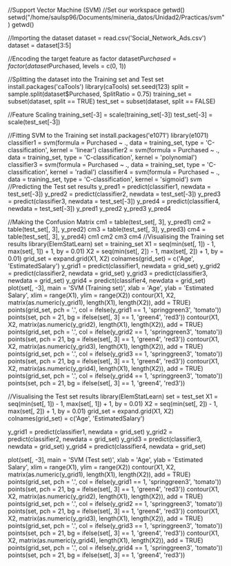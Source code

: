 //Support Vector Machine (SVM)
//Set our workspace
getwd()
setwd("/home/saulsp96/Documents/mineria_datos/Unidad2/Practicas/svm")
getwd()

//Importing the dataset
dataset = read.csv('Social_Network_Ads.csv')
dataset = dataset[3:5]

//Encoding the target feature as factor
dataset$Purchased = factor(dataset$Purchased, levels = c(0, 1))

//Splitting the dataset into the Training set and Test set
install.packages('caTools')
library(caTools)
set.seed(123)
split = sample.split(dataset$Purchased, SplitRatio = 0.75)
training_set = subset(dataset, split == TRUE)
test_set = subset(dataset, split == FALSE)

//Feature Scaling
training_set[-3] = scale(training_set[-3])
test_set[-3] = scale(test_set[-3])

//Fitting SVM to the Training set
install.packages('e1071')
library(e1071)
classifier1 = svm(formula = Purchased ~ .,
                 data = training_set,
                 type = 'C-classification',
                 kernel = 'linear')
classifier2 = svm(formula = Purchased ~ .,
                 data = training_set,
                 type = 'C-classification',
                 kernel = 'polynomial')
classifier3 = svm(formula = Purchased ~ .,
                 data = training_set,
                 type = 'C-classification',
                 kernel = 'radial')
classifier4 = svm(formula = Purchased ~ .,
                 data = training_set,
                 type = 'C-classification',
                 kernel = 'sigmoid')
svm
//Predicting the Test set results
y_pred1 = predict(classifier1, newdata = test_set[-3])
y_pred2 = predict(classifier2, newdata = test_set[-3])
y_pred3 = predict(classifier3, newdata = test_set[-3])
y_pred4 = predict(classifier4, newdata = test_set[-3])
y_pred1
y_pred2
y_pred3
y_pred4

//Making the Confusion Matrix
cm1 = table(test_set[, 3], y_pred1)
cm2 = table(test_set[, 3], y_pred2)
cm3 = table(test_set[, 3], y_pred3)
cm4 = table(test_set[, 3], y_pred4)
cm1
cm2
cm3
cm4
//Visualising the Training set results
library(ElemStatLearn)
set = training_set
X1 = seq(min(set[, 1]) - 1, max(set[, 1]) + 1, by = 0.01)
X2 = seq(min(set[, 2]) - 1, max(set[, 2]) + 1, by = 0.01)
grid_set = expand.grid(X1, X2)
colnames(grid_set) = c('Age', 'EstimatedSalary')
y_grid1 = predict(classifier1, newdata = grid_set)
y_grid2 = predict(classifier2, newdata = grid_set)
y_grid3 = predict(classifier3, newdata = grid_set)
y_grid4 = predict(classifier4, newdata = grid_set)
plot(set[, -3],
     main = 'SVM (Training set)',
     xlab = 'Age', ylab = 'Estimated Salary',
     xlim = range(X1), ylim = range(X2))
contour(X1, X2, matrix(as.numeric(y_grid1), length(X1), length(X2)), add = TRUE)
points(grid_set, pch = '.', col = ifelse(y_grid1 == 1, 'springgreen3', 'tomato'))
points(set, pch = 21, bg = ifelse(set[, 3] == 1, 'green4', 'red3'))
contour(X1, X2, matrix(as.numeric(y_grid2), length(X1), length(X2)), add = TRUE)
points(grid_set, pch = '.', col = ifelse(y_grid2 == 1, 'springgreen3', 'tomato'))
points(set, pch = 21, bg = ifelse(set[, 3] == 1, 'green4', 'red3'))
contour(X1, X2, matrix(as.numeric(y_grid3), length(X1), length(X2)), add = TRUE)
points(grid_set, pch = '.', col = ifelse(y_grid3 == 1, 'springgreen3', 'tomato'))
points(set, pch = 21, bg = ifelse(set[, 3] == 1, 'green4', 'red3'))
contour(X1, X2, matrix(as.numeric(y_grid4), length(X1), length(X2)), add = TRUE)
points(grid_set, pch = '.', col = ifelse(y_grid4 == 1, 'springgreen3', 'tomato'))
points(set, pch = 21, bg = ifelse(set[, 3] == 1, 'green4', 'red3'))

//Visualising the Test set results
library(ElemStatLearn)
set = test_set
X1 = seq(min(set[, 1]) - 1, max(set[, 1]) + 1, by = 0.01)
X2 = seq(min(set[, 2]) - 1, max(set[, 2]) + 1, by = 0.01)
grid_set = expand.grid(X1, X2)
colnames(grid_set) = c('Age', 'EstimatedSalary')

y_grid1 = predict(classifier1, newdata = grid_set)
y_grid2 = predict(classifier2, newdata = grid_set)
y_grid3 = predict(classifier3, newdata = grid_set)
y_grid4 = predict(classifier4, newdata = grid_set)

plot(set[, -3], main = 'SVM (Test set)',
     xlab = 'Age', ylab = 'Estimated Salary',
     xlim = range(X1), ylim = range(X2))
contour(X1, X2, matrix(as.numeric(y_grid1), length(X1), length(X2)), add = TRUE)
points(grid_set, pch = '.', col = ifelse(y_grid1 == 1, 'springgreen3', 'tomato'))
points(set, pch = 21, bg = ifelse(set[, 3] == 1, 'green4', 'red3'))
contour(X1, X2, matrix(as.numeric(y_grid2), length(X1), length(X2)), add = TRUE)
points(grid_set, pch = '.', col = ifelse(y_grid2 == 1, 'springgreen3', 'tomato'))
points(set, pch = 21, bg = ifelse(set[, 3] == 1, 'green4', 'red3'))
contour(X1, X2, matrix(as.numeric(y_grid3), length(X1), length(X2)), add = TRUE)
points(grid_set, pch = '.', col = ifelse(y_grid3 == 1, 'springgreen3', 'tomato'))
points(set, pch = 21, bg = ifelse(set[, 3] == 1, 'green4', 'red3'))
contour(X1, X2, matrix(as.numeric(y_grid4), length(X1), length(X2)), add = TRUE)
points(grid_set, pch = '.', col = ifelse(y_grid4 == 1, 'springgreen3', 'tomato'))
points(set, pch = 21, bg = ifelse(set[, 3] == 1, 'green4', 'red3'))